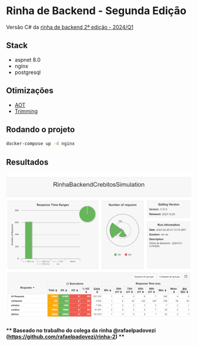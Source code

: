 ﻿# Rinha de Backend - Segunda Edição

Versão C# da [rinha de backend 2ª edição - 2024/Q1](https://github.com/zanfranceschi/rinha-de-backend-2024-q1)

## Stack

- aspnet 8.0
- nginx
- postgresql

## Otimizações

- [AOT](https://learn.microsoft.com/en-us/dotnet/core/deploying/native-aot)
- [Trimming](https://learn.microsoft.com/en-us/dotnet/core/deploying/trimming/trimming-options?pivots=dotnet-8-0#trimming-framework-library-features)

## Rodando o projeto

```bash
docker-compose up -d nginx
```

## Resultados

![Resultados do gatling. Todas requisições abaixo de 800ms.](docs/gatling.png)

#### ** Baseado no trabalho do colega da rinha @rafaelpadovezi (https://github.com/rafaelpadovezi/rinha-2) **